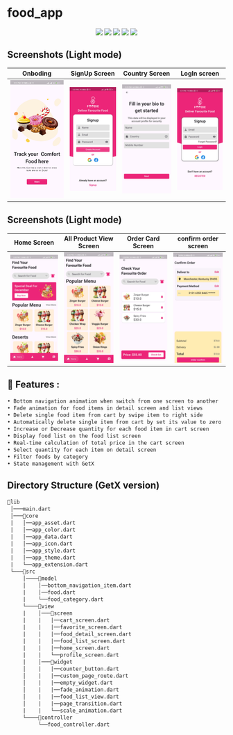 # food_app
<p align="center">
  <img src="https://img.shields.io/github/stars/SinaSys/flutter_japanese_restaurant_app">
  <img src="https://img.shields.io/github/forks/SinaSys/flutter_japanese_restaurant_app">
  <img src="https://img.shields.io/github/actions/workflow/status/SinaSys/flutter_japanese_restaurant_app/main.yml?label=CI&logo=github">
  <img src="https://img.shields.io/github/v/release/SinaSys/flutter_japanese_restaurant_app?label=Release&logo=semantic-release">
  <img src="https://img.shields.io/github/last-commit/SinaSys/flutter_japanese_restaurant_app?label=Last%20commit">

## Screenshots (Light mode)

Onboding                    |   SignUp Screen          |  Country Screen |  LogIn screen 
:-------------------------:|:-------------------------:|:-------------------------:|:-------------------------:
![](https://github.com/MTS-Services/Food_Delivery/blob/main/screenshots/ImportedPhoto_1742982799699.jpg?raw=true)|![](https://github.com/MTS-Services/Food_Delivery/blob/main/screenshots/media_20250326_160253_8950749659373738947.jpg?raw=true)|![](https://github.com/MTS-Services/Food_Delivery/blob/main/screenshots/media_20250326_160253_6041161094151534765.jpg)|![](https://github.com/MTS-Services/Food_Delivery/blob/main/screenshots/media_20250326_160253_303141188652231579.jpg?raw=true)


## Screenshots (Light mode)

Home Screen         |   All Product View Screen           |  Order Card Screen       |  confirm order screen
:-------------------------:|:-------------------------:|:-------------------------:|:-------------------------:
![](https://github.com/MTS-Services/Food_Delivery/blob/main/screenshots/media_20250326_160253_6119407009071195624.jpg?raw=true)|![](https://github.com/MTS-Services/Food_Delivery/blob/main/screenshots/media_20250326_160253_8400753724536336574.jpg?raw=true)|![](https://github.com/MTS-Services/Food_Delivery/blob/main/screenshots/media_20250326_160253_5058362537592697515.jpg?raw=true)|![](https://github.com/MTS-Services/Food_Delivery/blob/main/screenshots/media_20250326_160303_2181217312802007082.jpg?raw=true)


## 🚀 Features :
```
• Bottom navigation animation when switch from one screen to another
• Fade animation for food items in detail screen and list views
• Delete single food item from cart by swipe item to right side
• Automatically delete single item from cart by set its value to zero
• Increase or Decrease quantity for each food item in cart screen
• Display food list on the food list screen
• Real-time calculation of total price in the cart screen
• Select quantity for each item on detail screen
• Filter foods by category
• State management with GetX 
```


## Directory Structure (GetX version)
```
📂lib
 │───main.dart  
 │───📂core  
 |   │──app_asset.dart
 |   │──app_color.dart
 |   │──app_data.dart
 |   │──app_icon.dart
 |   │──app_style.dart
 |   │──app_theme.dart
 |   └──app_extension.dart
 └───📂src
     │────📂model
     │    │──bottom_navigation_item.dart
     |    │──food.dart
     |    └──food_category.dart
     └────📂view
     |    │───📂screen
     |    |   |──cart_screen.dart
     |    |   |──favorite_screen.dart
     |    |   |──food_detail_screen.dart
     |    |   |──food_list_screen.dart
     |    |   |──home_screen.dart
     |    |   └──profile_screen.dart
     |    │───📂widget
     │    |   |──counter_button.dart
     │    |   |──custom_page_route.dart
     │    |   |──empty_widget.dart
     │    |   |──fade_animation.dart
     │    |   |──food_list_view.dart
     │    |   |──page_transition.dart
     |    |   └──scale_animation.dart
     └────📂controller
          └──food_controller.dart


